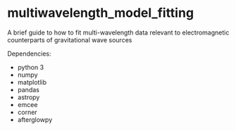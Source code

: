 # multiwavelength_model_fitting
A brief guide to how to fit multi-wavelength data relevant to electromagnetic counterparts of gravitational wave sources 

Dependencies:
- python 3
- numpy
- matplotlib
- pandas
- astropy
- emcee
- corner
- afterglowpy
